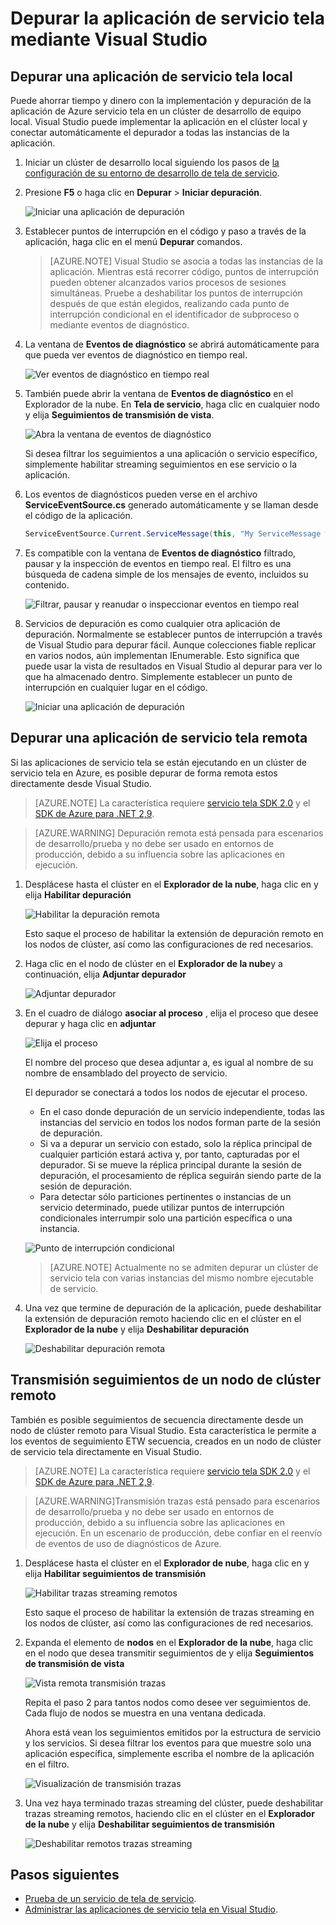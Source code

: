<properties
   pageTitle="Depurar la aplicación en Visual Studio | Microsoft Azure"
   description="Mejorar la confiabilidad y el rendimiento de los servicios por desarrollar y depurar en Visual Studio en un clúster de desarrollo local."
   services="service-fabric"
   documentationCenter=".net"
   authors="vturecek"
   manager="timlt"
   editor=""/>

<tags
   ms.service="service-fabric"
   ms.devlang="dotnet"
   ms.topic="article"
   ms.tgt_pltfrm="na"
   ms.workload="na"
   ms.date="06/21/2016"
   ms.author="vturecek;mikhegn"/>

# <a name="debug-your-service-fabric-application-by-using-visual-studio"></a>Depurar la aplicación de servicio tela mediante Visual Studio

## <a name="debug-a-local-service-fabric-application"></a>Depurar una aplicación de servicio tela local

Puede ahorrar tiempo y dinero con la implementación y depuración de la aplicación de Azure servicio tela en un clúster de desarrollo de equipo local. Visual Studio puede implementar la aplicación en el clúster local y conectar automáticamente el depurador a todas las instancias de la aplicación.

1. Iniciar un clúster de desarrollo local siguiendo los pasos de [la configuración de su entorno de desarrollo de tela de servicio](service-fabric-get-started.md).

2. Presione **F5** o haga clic en **Depurar** > **Iniciar depuración**.

    ![Iniciar una aplicación de depuración][startdebugging]

3. Establecer puntos de interrupción en el código y paso a través de la aplicación, haga clic en el menú **Depurar** comandos.

    > [AZURE.NOTE] Visual Studio se asocia a todas las instancias de la aplicación. Mientras está recorrer código, puntos de interrupción pueden obtener alcanzados varios procesos de sesiones simultáneas. Pruebe a deshabilitar los puntos de interrupción después de que están elegidos, realizando cada punto de interrupción condicional en el identificador de subproceso o mediante eventos de diagnóstico.

4. La ventana de **Eventos de diagnóstico** se abrirá automáticamente para que pueda ver eventos de diagnóstico en tiempo real.

    ![Ver eventos de diagnóstico en tiempo real][diagnosticevents]

5. También puede abrir la ventana de **Eventos de diagnóstico** en el Explorador de la nube.  En **Tela de servicio**, haga clic en cualquier nodo y elija **Seguimientos de transmisión de vista**.

    ![Abra la ventana de eventos de diagnóstico][viewdiagnosticevents]

    Si desea filtrar los seguimientos a una aplicación o servicio específico, simplemente habilitar streaming seguimientos en ese servicio o la aplicación.

6. Los eventos de diagnósticos pueden verse en el archivo **ServiceEventSource.cs** generado automáticamente y se llaman desde el código de la aplicación.

    ```csharp
    ServiceEventSource.Current.ServiceMessage(this, "My ServiceMessage with a parameter {0}", result.Value.ToString());
    ```

7. Es compatible con la ventana de **Eventos de diagnóstico** filtrado, pausar y la inspección de eventos en tiempo real.  El filtro es una búsqueda de cadena simple de los mensajes de evento, incluidos su contenido.

    ![Filtrar, pausar y reanudar o inspeccionar eventos en tiempo real][diagnosticeventsactions]

8. Servicios de depuración es como cualquier otra aplicación de depuración. Normalmente se establecer puntos de interrupción a través de Visual Studio para depurar fácil. Aunque colecciones fiable replicar en varios nodos, aún implementan IEnumerable. Esto significa que puede usar la vista de resultados en Visual Studio al depurar para ver lo que ha almacenado dentro. Simplemente establecer un punto de interrupción en cualquier lugar en el código.

    ![Iniciar una aplicación de depuración][breakpoint]

<!--Every topic should have next steps and links to the next logical set of content to keep the customer engaged-->

## <a name="debug-a-remote-service-fabric-application"></a>Depurar una aplicación de servicio tela remota

Si las aplicaciones de servicio tela se están ejecutando en un clúster de servicio tela en Azure, es posible depurar de forma remota estos directamente desde Visual Studio.

> [AZURE.NOTE] La característica requiere [servicio tela SDK 2.0](http://www.microsoft.com/web/handlers/webpi.ashx?command=getinstallerredirect&appid=MicrosoftAzure-ServiceFabric-VS2015) y el [SDK de Azure para .NET 2,9](https://azure.microsoft.com/downloads/).    

<!-- -->
> [AZURE.WARNING] Depuración remota está pensada para escenarios de desarrollo/prueba y no debe ser usado en entornos de producción, debido a su influencia sobre las aplicaciones en ejecución.

1. Desplácese hasta el clúster en el **Explorador de la nube**, haga clic en y elija **Habilitar depuración**

    ![Habilitar la depuración remota][enableremotedebugging]

    Esto saque el proceso de habilitar la extensión de depuración remoto en los nodos de clúster, así como las configuraciones de red necesarios.

2. Haga clic en el nodo de clúster en el **Explorador de la nube**y a continuación, elija **Adjuntar depurador**

    ![Adjuntar depurador][attachdebugger]

3. En el cuadro de diálogo **asociar al proceso** , elija el proceso que desee depurar y haga clic en **adjuntar**

    ![Elija el proceso][chooseprocess]

    El nombre del proceso que desea adjuntar a, es igual al nombre de su nombre de ensamblado del proyecto de servicio.

    El depurador se conectará a todos los nodos de ejecutar el proceso.
    - En el caso donde depuración de un servicio independiente, todas las instancias del servicio en todos los nodos forman parte de la sesión de depuración.
    - Si va a depurar un servicio con estado, solo la réplica principal de cualquier partición estará activa y, por tanto, capturadas por el depurador. Si se mueve la réplica principal durante la sesión de depuración, el procesamiento de réplica seguirán siendo parte de la sesión de depuración.
    - Para detectar sólo particiones pertinentes o instancias de un servicio determinado, puede utilizar puntos de interrupción condicionales interrumpir solo una partición específica o una instancia.

    ![Punto de interrupción condicional][conditionalbreakpoint]

    > [AZURE.NOTE] Actualmente no se admiten depurar un clúster de servicio tela con varias instancias del mismo nombre ejecutable de servicio.

4. Una vez que termine de depuración de la aplicación, puede deshabilitar la extensión de depuración remoto haciendo clic en el clúster en el **Explorador de la nube** y elija **Deshabilitar depuración**

    ![Deshabilitar depuración remota][disableremotedebugging]

## <a name="streaming-traces-from-a-remote-cluster-node"></a>Transmisión seguimientos de un nodo de clúster remoto

También es posible seguimientos de secuencia directamente desde un nodo de clúster remoto para Visual Studio. Esta característica le permite a los eventos de seguimiento ETW secuencia, creados en un nodo de clúster de servicio tela directamente en Visual Studio.

> [AZURE.NOTE] La característica requiere [servicio tela SDK 2.0](http://www.microsoft.com/web/handlers/webpi.ashx?command=getinstallerredirect&appid=MicrosoftAzure-ServiceFabric-VS2015) y el [SDK de Azure para .NET 2,9](https://azure.microsoft.com/downloads/).

<!-- -->
> [AZURE.WARNING]Transmisión trazas está pensado para escenarios de desarrollo/prueba y no debe ser usado en entornos de producción, debido a su influencia sobre las aplicaciones en ejecución.
> En un escenario de producción, debe confiar en el reenvío de eventos de uso de diagnósticos de Azure.

1. Desplácese hasta el clúster en el **Explorador de nube**, haga clic en y elija **Habilitar seguimientos de transmisión**

    ![Habilitar trazas streaming remotos][enablestreamingtraces]

    Esto saque el proceso de habilitar la extensión de trazas streaming en los nodos de clúster, así como las configuraciones de red necesarios.

2. Expanda el elemento de **nodos** en el **Explorador de la nube**, haga clic en el nodo que desea transmitir seguimientos de y elija **Seguimientos de transmisión de vista**

    ![Vista remota transmisión trazas][viewremotestreamingtraces]

    Repita el paso 2 para tantos nodos como desee ver seguimientos de. Cada flujo de nodos se muestra en una ventana dedicada.

    Ahora está vean los seguimientos emitidos por la estructura de servicio y los servicios. Si desea filtrar los eventos para que muestre solo una aplicación específica, simplemente escriba el nombre de la aplicación en el filtro.

    ![Visualización de transmisión trazas][viewingstreamingtraces]

4. Una vez haya terminado trazas streaming del clúster, puede deshabilitar trazas streaming remotos, haciendo clic en el clúster en el **Explorador de la nube** y elija **Deshabilitar seguimientos de transmisión**

    ![Deshabilitar remotos trazas streaming][disablestreamingtraces]

## <a name="next-steps"></a>Pasos siguientes

- [Prueba de un servicio de tela de servicio](service-fabric-testability-overview.md).
- [Administrar las aplicaciones de servicio tela en Visual Studio](service-fabric-manage-application-in-visual-studio.md).

<!--Image references-->
[startdebugging]: ./media/service-fabric-debugging-your-application/startdebugging.png
[diagnosticevents]: ./media/service-fabric-debugging-your-application/diagnosticevents.png
[viewdiagnosticevents]: ./media/service-fabric-debugging-your-application/viewdiagnosticevents.png
[diagnosticeventsactions]: ./media/service-fabric-debugging-your-application/diagnosticeventsactions.png
[breakpoint]: ./media/service-fabric-debugging-your-application/breakpoint.png
[enableremotedebugging]: ./media/service-fabric-debugging-your-application/enableremotedebugging.png
[attachdebugger]: ./media/service-fabric-debugging-your-application/attachdebugger.png
[chooseprocess]: ./media/service-fabric-debugging-your-application/chooseprocess.png
[conditionalbreakpoint]: ./media/service-fabric-debugging-your-application/conditionalbreakpoint.png
[disableremotedebugging]: ./media/service-fabric-debugging-your-application/disableremotedebugging.png
[enablestreamingtraces]: ./media/service-fabric-debugging-your-application/enablestreamingtraces.png
[viewingstreamingtraces]: ./media/service-fabric-debugging-your-application/viewingstreamingtraces.png
[viewremotestreamingtraces]: ./media/service-fabric-debugging-your-application/viewremotestreamingtraces.png
[disablestreamingtraces]: ./media/service-fabric-debugging-your-application/disablestreamingtraces.png
